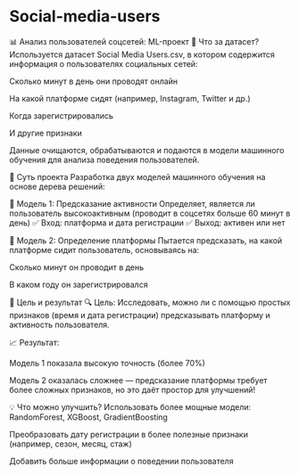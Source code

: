 # Social-media-users
📊 Анализ пользователей соцсетей: ML-проект
📁 Что за датасет?
Используется датасет Social Media Users.csv, в котором содержится информация о пользователях социальных сетей:

Сколько минут в день они проводят онлайн

На какой платформе сидят (например, Instagram, Twitter и др.)

Когда зарегистрировались

И другие признаки

Данные очищаются, обрабатываются и подаются в модели машинного обучения для анализа поведения пользователей.

🎯 Суть проекта
Разработка двух моделей машинного обучения на основе дерева решений:

🧠 Модель 1: Предсказание активности
Определяет, является ли пользователь высокоактивным (проводит в соцсетях больше 60 минут в день)
✅ Вход: платформа и дата регистрации
✅ Выход: активен или нет

🧠 Модель 2: Определение платформы
Пытается предсказать, на какой платформе сидит пользователь, основываясь на:

Сколько минут он проводит в день

В каком году он зарегистрировался

🏁 Цель и результат
🔍 Цель:
Исследовать, можно ли с помощью простых признаков (время и дата регистрации) предсказывать платформу и активность пользователя.

📈 Результат:

Модель 1 показала высокую точность (более 70%)

Модель 2 оказалась сложнее — предсказание платформы требует более сложных признаков, но это даёт простор для улучшений!

💡 Что можно улучшить?
Использовать более мощные модели: RandomForest, XGBoost, GradientBoosting

Преобразовать дату регистрации в более полезные признаки (например, сезон, месяц, стаж)

Добавить больше информации о поведении пользователя
